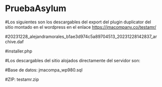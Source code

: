 # PruebaAsylum
#Los siguientes son los descargables del export del  plugin duplicator del sitio montado en el wordpress en el enlace https://jmacompany.co/testamr/

#20231228_alejandramorales_b1ae3d974c5a89704513_20231228142837_archive.daf

#installer.php

#Los descargables del sitio alojados directamente del servidor son:

#Base de datos: jmacompa_wp980.sql

#ZIP: testamr.zip
